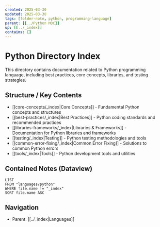 ```yaml
---
created: 2025-03-30
updated: 2025-03-30
tags: [folder-note, python, programming-language]
parent: [[../Python MOC]]
up: [[../_index]]
contains: []
---
```


# Python Directory Index

This directory contains documentation related to Python programming language, including best practices, core concepts, libraries, and testing strategies.

## Structure / Key Contents

- [[core-concepts/_index|Core Concepts]] - Fundamental Python concepts and structures
- [[best-practices/_index|Best Practices]] - Python coding standards and recommended practices
- [[libraries-frameworks/_index|Libraries & Frameworks]] - Documentation for Python libraries and frameworks
- [[testing/_index|Testing]] - Python testing methodologies and tools
- [[common-error-fixing/_index|Common Error Fixing]] - Solutions to common Python errors
- [[tools/_index|Tools]] - Python development tools and utilities

## Contained Notes (Dataview)

```dataview
LIST
FROM "languages/python"
WHERE file.name != "_index"
SORT file.name ASC
```

## Navigation

- Parent: [[../_index|Languages]]
